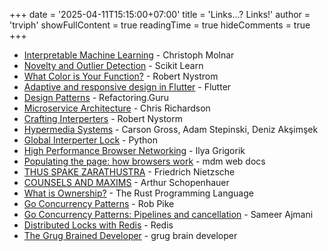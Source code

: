 +++
date = '2025-04-11T15:15:00+07:00'
title = 'Links...? Links!'
author = 'trviph'
showFullContent = true
readingTime = true
hideComments = true
+++

- [Interpretable Machine Learning](https://christophm.github.io/interpretable-ml-book/) - Christoph Molnar
- [Novelty and Outlier Detection](https://scikit-learn.org/stable/modules/outlier_detection.html) - Scikit Learn
- [What Color is Your Function?](https://journal.stuffwithstuff.com/2015/02/01/what-color-is-your-function/) - Robert Nystrom
- [Adaptive and responsive design in Flutter](https://docs.flutter.dev/ui/adaptive-responsive) - Flutter
- [Design Patterns](https://refactoring.guru/) - Refactoring.Guru
- [Microservice Architecture](https://microservices.io/) - Chris Richardson
- [Crafting Interperters](https://craftinginterpreters.com/contents.html) - Robert Nystorm
- [Hypermedia Systems](https://hypermedia.systems/book/contents/) - Carson Gross, Adam Stepinski, Deniz Akşimşek
- [Global Interperter Lock](https://wiki.python.org/moin/GlobalInterpreterLock) - Python
- [High Performance Browser Networking](https://hpbn.co/) - Ilya Grigorik
- [Populating the page: how browsers work](https://developer.mozilla.org/en-US/docs/Web/Performance/Guides/How_browsers_work) - mdm web docs
- [THUS SPAKE ZARATHUSTRA](https://gutenberg.org/cache/epub/1998/pg1998-images.html) - Friedrich Nietzsche
- [COUNSELS AND MAXIMS](https://www.gutenberg.org/files/10715/10715-h/10715-h.htm) - Arthur Schopenhauer
- [What is Ownership?](https://doc.rust-lang.org/book/ch04-01-what-is-ownership.html) - The Rust Programming Language
- [Go Concurrency Patterns](https://go.dev/talks/2012/concurrency.slide) - Rob Pike
- [Go Concurrency Patterns: Pipelines and cancellation](https://go.dev/blog/pipelines) - Sameer Ajmani
- [Distributed Locks with Redis](https://redis.io/docs/latest/develop/use/patterns/distributed-locks/) - Redis
- [The Grug Brained Developer](https://grugbrain.dev/) - grug brain developer
